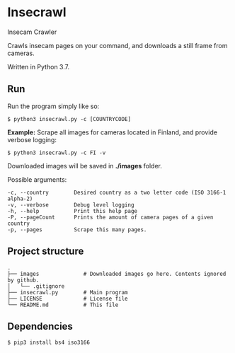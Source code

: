# Insecrawl

Insecam Crawler

Crawls insecam pages on your command, and downloads a still frame from cameras.

Written in Python 3.7.

## Run

Run the program simply like so:

```
$ python3 insecrawl.py -c [COUNTRYCODE]
```

**Example:** Scrape all images for cameras located in Finland, and provide verbose logging:

```
$ python3 insecrawl.py -c FI -v
```

Downloaded images will be saved in **./images** folder.

Possible arguments:

```
-c, --country        Desired country as a two letter code (ISO 3166-1 alpha-2)
-v, --verbose        Debug level logging
-h, --help           Print this help page
-P, --pageCount      Prints the amount of camera pages of a given country
-p, --pages          Scrape this many pages.
```

## Project structure

```
.
├── images              # Downloaded images go here. Contents ignored by github.
│   └── .gitignore
├── insecrawl.py        # Main program
├── LICENSE             # License file
└── README.md           # This file
```

## Dependencies

```
$ pip3 install bs4 iso3166
```
